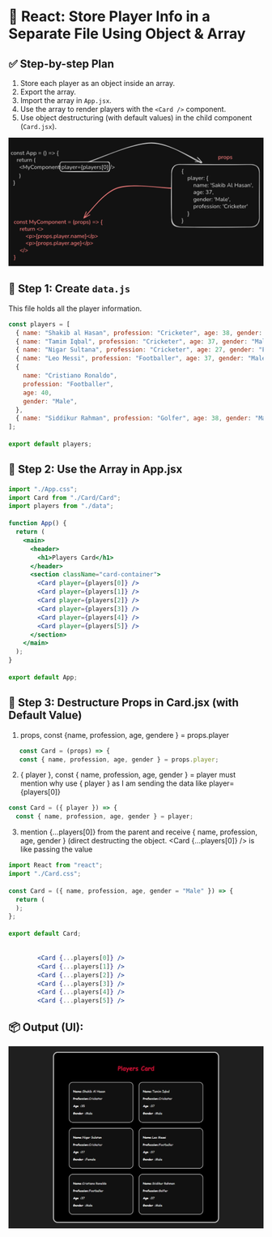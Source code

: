 # 🧠 React: Store Player Info in a Separate File Using Object & Array

## ✅ Step-by-step Plan

1. Store each player as an object inside an array.
2. Export the array.
3. Import the array in `App.jsx`.
4. Use the array to render players with the `<Card />` component.
5. Use object destructuring (with default values) in the child component (`Card.jsx`).

![props.player](public/image.png)

## 📁 Step 1: Create `data.js`

This file holds all the player information.

```js
const players = [
  { name: "Shakib al Hasan", profession: "Cricketer", age: 38, gender: "Male" },
  { name: "Tamim Iqbal", profession: "Cricketer", age: 37, gender: "Male" },
  { name: "Nigar Sultana", profession: "Cricketer", age: 27, gender: "Female" },
  { name: "Leo Messi", profession: "Footballer", age: 37, gender: "Male" },
  {
    name: "Cristiano Ronaldo",
    profession: "Footballer",
    age: 40,
    gender: "Male",
  },
  { name: "Siddikur Rahman", profession: "Golfer", age: 38, gender: "Male" },
];

export default players;
```

## 📁 Step 2: Use the Array in App.jsx

```jsx
import "./App.css";
import Card from "./Card/Card";
import players from "./data";

function App() {
  return (
    <main>
      <header>
        <h1>Players Card</h1>
      </header>
      <section className="card-container">
        <Card player={players[0]} />
        <Card player={players[1]} />
        <Card player={players[2]} />
        <Card player={players[3]} />
        <Card player={players[4]} />
        <Card player={players[5]} />
      </section>
    </main>
  );
}

export default App;
```

## 📁 Step 3: Destructure Props in Card.jsx (with Default Value)

1. props,
   const {name, profession, age, gendere } = props.player

```jsx
   const Card = (props) => {
   const { name, profession, age, gender } = props.player;
```

2. { player }, const { name, profession, age, gender } = player
   must mention why use { player }
   as I am sending the data like player={players[0]}

```jsx
const Card = ({ player }) => {
  const { name, profession, age, gender } = player;
```

3. mention {...players[0]} from the parent and receive { name, profession, age, gender } (direct destructing the object.
   <Card {...players[0]} /> is like passing the value <Card name={name} age={age} />

```jsx
import React from "react";
import "./Card.css";

const Card = ({ name, profession, age, gender = "Male" }) => {
  return (
  );
};

export default Card;
```

```jsx

        <Card {...players[0]} />
        <Card {...players[1]} />
        <Card {...players[2]} />
        <Card {...players[3]} />
        <Card {...players[4]} />
        <Card {...players[5]} />


```

## 📦 Output (UI):

![Player Card Preview](public/Players-Card.png)

